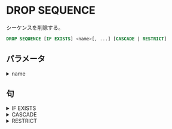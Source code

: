 # DROP SEQUENCE

シーケンスを削除する。

```sql
DROP SEQUENCE [IF EXISTS] <name>[, ...] [CASCADE | RESTRICT]
```

## パラメータ

<details><summary>name</summary>

削除するシーケンス名

</details>

## 句

<details><summary>IF EXISTS</summary>

```sql
IF EXISTS
```

</details>

<details><summary>CASCADE</summary>

```sql
CASCADE
```

</details>

<details><summary>RESTRICT</summary>

```sql
RESTRICT
```

</details>
